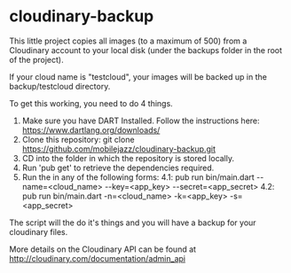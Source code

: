 cloudinary-backup
=================

This little project copies all images (to a maximum of 500) from a Cloudinary account to your local disk (under the backups folder in the root of the project).

If your cloud name is "testcloud", your images will be backed up in the backup/testcloud directory.

To get this working, you need to do 4 things.

1. Make sure you have DART Installed. Follow the instructions here: https://www.dartlang.org/downloads/
2. Clone this repository: git clone https://github.com/mobilejazz/cloudinary-backup.git
2. CD into the folder in which the repository is stored locally.
3. Run 'pub get' to retrieve the dependencies required.
4. Run the in any of the following forms:
	4.1: pub run bin/main.dart --name=<cloud_name> --key=<app_key> --secret=<app_secret>
	4.2: pub run bin/main.dart -n=<cloud_name> -k=<app_key> -s=<app_secret>

The script will the do it's things and you will have a backup for your cloudinary files.

More details on the Cloudinary API can be found at http://cloudinary.com/documentation/admin_api